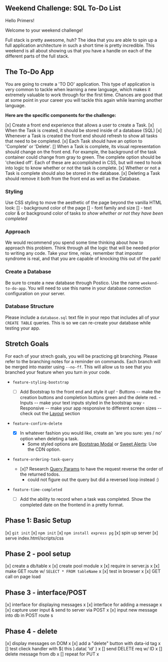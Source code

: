 
## Weekend Challenge: SQL To-Do List

Hello Primers! 

Welcome to your weekend challenge!

Full stack is pretty awesome, huh? The idea that you are able to spin up a full application architecture in such a short time is pretty incredible. This weekend is all about showing us that you have a handle on each of the different parts of the full stack. 

## The To-Do App

You are going to create a 'TO DO' application. This type of application is very common to tackle when learning a new language, which makes it extremely valuable to work through for the first time. Chances are good that at some point in your career you will tackle this again while learning another language.

**Here are the specific components for the challenge:**

[x] Create a front end experience that allows a user to create a Task.
[x] When the Task is created, it should be stored inside of a database (SQL)
[x] Whenever a Task is created the front end should refresh to show all tasks that need to be completed.
[x] Each Task should have an option to 'Complete' or 'Delete'.
[] When a Task is complete, its visual representation should change on the front end. For example, the background of the task container could change from gray to green. The complete option should be  'checked off'. Each of these are accomplished in CSS, but will need to hook into logic to know whether or not the task is complete.
[x] Whether or not a Task is complete should also be stored in the database.
[x] Deleting a Task should remove it both from the front end as well as the Database.

### Styling

Use CSS styling to move the aesthetic of the page beyond the vanilla HTML look:
[] - background color of the page
[] - font family and size
[]  - text color & or background color of tasks *to show whether or not they have been completed*

### Approach

We would recommend you spend some time thinking about how to approach this problem. Think through all the logic that will be needed prior to writing any code. Take your time, relax, remember that impostor syndrome is real, and that you are capable of knocking this out of the park!

### Create a Database

Be sure to create a new database through Postico. Use the name `weekend-to-do-app`. You will need to use this name in your database connection configuration on your server.

### Database Structure

Please include a `database.sql` text file in your repo that includes all of your `CREATE TABLE` queries. This is so we can re-create your database while testing your app.

## Stretch Goals

For each of your strech goals, you will be practicing git branching. Please refer to the branching notes for a reminder on commands. Each branch will be merged into master using `--no-ff`. This will allow us to see that you branched your feature when you turn in your code.

- `feature-styling-bootstrap` 

    - [ ]  Add Bootstrap to the front end and style it up!
      -  Buttons -- make the creation buttons and completion buttons green and the delete red.
      -  Inputs -- make your text inputs styled in the bootstrap way
      -  Responsive -- make your app responsive to different screen sizes -- check out the [Layout](https://getbootstrap.com/docs/4.1/layout/overview/) section

- `feature-confirm-delete`

    - [x]  In whatever fashion you would like, create an 'are you sure: yes / no' option when deleting a task.
        - Some styled options are [Bootstrap Modal](https://getbootstrap.com/docs/4.0/components/modal/) or [Sweet Alerts](https://sweetalert.js.org/guides/): Use the CDN option.

- `feature-ordering-task-query` 

    - [x]?  Research [Query Params](https://expressjs.com/en/api.html#req.query) to have the request reverse the order of the returned todos. 
        - could not figure out the query but did a reversed loop instead :) 
    
- `feature-time-completed` 

    - [ ]  Add the ability to record when a task was completed. Show the completed date on the frontend in a pretty format.




Phase 1: Basic Setup
---

[x] ```git init```
[x] ```npm init```
[x] ```npm install express pg```
[x] spin up server
[x] serve index.html/scripts/css

Phase 2 - pool setup
---

[x] create a db/table x
[x] create pool module x
[x] require in server.js x
[x] make GET route w/ ```SELECT * FROM tableName``` x
[x] test in browser x
[x] GET call on page load

Phase 3 - interface/POST
---

[x] interface for displaying messages x
[x] interface for adding a message x
[x] capture user input & send to server via POST x
[x] input new message into db in POST route s

Phase 4 - delete
---

[x] display messages on DOM x
[x] add a "delete" button with data-id tag x
[] test clieck handler with $( this ).data( 'id' ) x
[] send DELETE req w/ ID x
[] delete message from db x
[] repeat for PUT x
